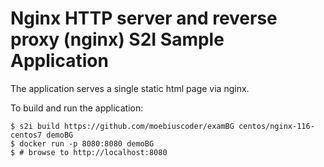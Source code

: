 # Nginx HTTP server and reverse proxy (nginx) S2I Sample Application

The application serves a single static html page via nginx.

To build and run the application:

```
$ s2i build https://github.com/moebiuscoder/examBG centos/nginx-116-centos7 demoBG
$ docker run -p 8080:8080 demoBG
$ # browse to http://localhost:8080
```